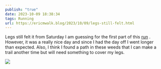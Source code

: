 ```yaml
---
publish: "true"
date: 2023-10-09 18:38:34
tags: Running
url: https://ericmwalk.blog/2023/10/09/legs-still-felt.html
---
```


Legs still felt it from Saturday I am guessing for the first part of this [run](https://strava.com/activities/10007699598) . However, it was a really nice day and since I had the day off I went longer than expected. Also, I think I found a path in these weeds that I can make a trail another time but will need something to cover my legs.

![](https://ericmwalk.blog/uploads/2023/c44cc88b-1296-4521-b77d-c2bf3ee62ca7.jpg)